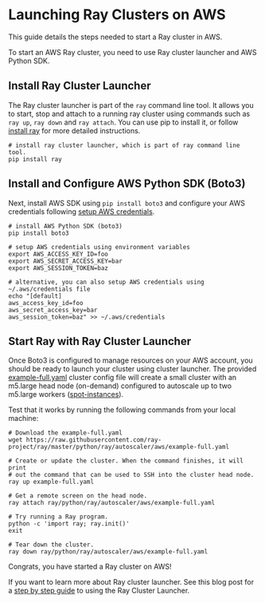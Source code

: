 
# Launching Ray Clusters on AWS

This guide details the steps needed to start a Ray cluster in AWS.

To start an AWS Ray cluster, you need to use Ray cluster launcher and AWS Python SDK.


## Install Ray Cluster Launcher
The Ray cluster launcher is part of the `ray` command line tool. It allows you to start, stop and attach to a running ray cluster using commands such as  `ray up`, `ray down` and `ray attach`. You can use pip to install it, or follow [install ray](https://docs.ray.io/en/latest/ray-overview/installation.html) for more detailed instructions.

```
# install ray cluster launcher, which is part of ray command line tool.
pip install ray
```

## Install and Configure AWS Python SDK (Boto3)

Next, install AWS SDK using `pip install boto3` and configure your AWS credentials following [setup AWS credentials](https://boto3.amazonaws.com/v1/documentation/api/latest/guide/credentials.html).

```
# install AWS Python SDK (boto3)
pip install boto3

# setup AWS credentials using environment variables
export AWS_ACCESS_KEY_ID=foo
export AWS_SECRET_ACCESS_KEY=bar
export AWS_SESSION_TOKEN=baz

# alternative, you can also setup AWS credentials using ~/.aws/credentials file
echo "[default]
aws_access_key_id=foo
aws_secret_access_key=bar
aws_session_token=baz" >> ~/.aws/credentials
```

## Start Ray with Ray Cluster Launcher

Once Boto3 is configured to manage resources on your AWS account, you should be ready to launch your cluster using cluster launcher. The provided [example-full.yaml](https://github.com/ray-project/ray/tree/master/python/ray/autoscaler/aws/example-full.yaml) cluster config file will create a small cluster with an m5.large head node (on-demand) configured to autoscale up to two m5.large workers ([spot-instances](https://aws.amazon.com/ec2/spot/)).

Test that it works by running the following commands from your local machine:

```
# Download the example-full.yaml
wget https://raw.githubusercontent.com/ray-project/ray/master/python/ray/autoscaler/aws/example-full.yaml

# Create or update the cluster. When the command finishes, it will print
# out the command that can be used to SSH into the cluster head node.
ray up example-full.yaml

# Get a remote screen on the head node.
ray attach ray/python/ray/autoscaler/aws/example-full.yaml

# Try running a Ray program.
python -c 'import ray; ray.init()'
exit

# Tear down the cluster.
ray down ray/python/ray/autoscaler/aws/example-full.yaml
```

Congrats, you have started a Ray cluster on AWS!


If you want to learn more about Ray cluster launcher. See this blog post for a [step by step guide](https://medium.com/distributed-computing-with-ray/a-step-by-step-guide-to-scaling-your-first-python-application-in-the-cloud-8761fe331ef1) to using the Ray Cluster Launcher.

